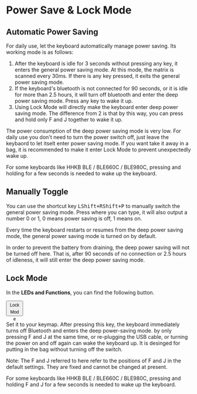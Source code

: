 # Power Save & Lock Mode

## Automatic Power Saving

For daily use, let the keyboard automatically manage power saving. Its working mode is as follows:
  1. After the keyboard is idle for 3 seconds without pressing any key, it enters the general power saving mode. At this mode, the matrix is scanned every 30ms. If there is any key pressed, it exits the general power saving mode.
  2. If the keyboard's bluetooth is not connected for 90 seconds, or it is idle for more than 2.5 hours, it will turn off bluetooth and enter the deep power saving mode. Press any key to wake it up.
  3. Using Lock Mode will directly make the keyboard enter deep power saving mode. The difference from 2 is that by this way, you can press and hold only F and J together to wake it up.

The power consumption of the deep power saving mode is very low. For daily use you don't need to turn the power switch off, just leave the keybaord to let itselt enter power saving mode. If you want take it away in a bag, it is recommended to make it enter Lock Mode to prevent unexpectedly wake up.

For some keyboards like HHKB BLE / BLE660C / BLE980C, pressing and holding for a few seconds is needed to wake up the keyboard.


## Manually Toggle

You can use the shortcut key <kbd>LShift+RShift+P</kbd> to manually switch the general power saving mode. Press where you can type, it will also output a number 0 or 1, 0 means power saving is off, 1 means on. 

Every time the keyboard restarts or resumes from the deep power saving mode, the general power saving mode is turned on by default.

In order to prevent the battery from draining, the deep power saving will not be turned off here. That is, after 90 seconds of no connection or 2.5 hours of idleness, it will still enter the deep power saving mode.


## Lock Mode

In the **LEDs and Functions**, you can find the following button.

<html><button style=" text-align: center; line-height: 19px; width: 46px; height: 42px; font-size:12px">Lock<br>Mode</button></html>

Set it to your keymap. After pressing this key, the keyboard immediately turns off Bluetooth and enters the deep power-saving mode. by only pressing F and J at the same time, or re-plugging the USB cable, or turning the power on and off again can wake the keyboard up. It is desinged for putting in the bag without turning off the switch.

Note: The F and J referred to here refer to the positions of F and J in the default settings. They are fixed and cannot be changed at present.

For some keyboards like HHKB BLE / BLE660C / BLE980C, pressing and holding F and J for a few seconds is needed to wake up the keyboard.
